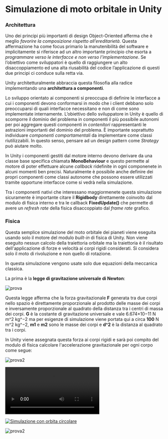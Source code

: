 # Simulazione di moto orbitale in Unity

### Architettura
Uno dei principi più importanti di design Object-Oriented afferma che è meglio _favorire la composizione rispetto all’ereditarietà_. Questa affermazione ha come focus primario la manutenibilità del software e implicitamente si riferisce ad un altro importante principio che esorta a _programmare verso le interfacce e non verso l’implementazione_. Se l’obiettivo come sviluppatori è quello di raggiungere un alto disaccoppiamento ed una alta riusabilità del codice l’applicazione di questi due principi ci conduce sulla retta via.

Unity architetturalmente abbraccia questa filosofia alla radice implementando una **architettura a componenti**.

Lo sviluppo orientato ai componenti si preoccupa di definire le interfacce a cui i componenti devono conformarsi in modo che i client debbano solo preoccuparsi di quali interfacce necessitano e non di come sono implementate internamente. L’obiettivo dello sviluppatore in Unity è quello di scomporre il dominio del problema in componenti il più possibile autonomi per poi aggregare questi componenti in _contenitori_ rappresentanti le astrazioni importanti del dominio del problema. È importante soprattutto individuare _componenti comportamentali_ da implementare come classi riutilizzabili. In questo senso, pensare ad un design pattern come _Strategy_ può aiutare molto.

In Unity i componenti gestiti dal motore interno devono derivare da una classe base specifica chiamata **MonoBehaviour** e questo permette al motore di poter effettuare alcune _callback_ ridefinite in ogni componenete in alcuni momenti ben precisi. Naturalmente è possibile anche definire dei propri componenti come classi autonome che possono essere utilizzati tramite opportune interfacce come si vedrà nella simulazione.

Tra i componenti nativi che interessano maggiormenete questa simulazione sicuramente è importante citare il **Rigidbody** direttamente coinvolto dal modulo di fisica interno e tra le callback **FixedUpdate()** che permette di avere un _refresh rate_ della fisica disaccoppiato dal _frame rate_ grafico.

### Fisica

Questa semplice simulazione del moto orbitale dei pianeti viene eseguita usando solo il motore del modulo _built-in_ di fisica di Unity. Non viene eseguito nessun calcolo della traiettoria orbitale ma la traiettoria è il risultato dell'applicazione di forze e velocità ai corpi rigidi considerati. Si considera solo il moto di rivoluzione e non quello di rotazione.

In questa simulazione vengono usate solo due equazioni della meccanica classica.

La prima è la **legge di gravitazione universale di Newton**:

![prova](https://www.dl.dropboxusercontent.com/s/hpzy51cnavziyld/f1.jpg?dl=1)

Questa legge afferma che la forza gravitazionale **F** generata tra due corpi nello spazio è direttamente proporzionale al prodotto delle masse dei corpi e inversamente proporzionale al quadrato della distanza tra i centri di massa dei corpi. **G** è la costante di gravitazione universale e vale 6.674×10−11 N m^2 kg^−2 ma per esigenze di simulazione viene portata qui a circa **100** N m^2 kg^−2, **m1** e **m2** sono le masse dei corpi e **d^2** è la distanza al quadrato tra i corpi.

In Unity viene assegnata questa forza ai corpi rigidi e sarà poi compito del modulo di fisica calcolare l'accelerazione gravitazionale per ogni corpo come segue:

![prova2](https://www.dl.dropboxusercontent.com/s/n3ktsmyyazexm2h/f2.jpg?dl=1)


![Simulazione con orbita circolare](https://www.dl.dropboxusercontent.com/s/tbsu4gn1d56g75q/20230519131325.mp4?dl=0)

[![Simulazione con orbita circolare](https://www.dl.dropboxusercontent.com/s/hpzy51cnavziyld/f1.jpg?dl=1)](https://www.dl.dropboxusercontent.com/s/tbsu4gn1d56g75q/20230519131325.mp4?dl=0)

![prova2](https://www.dl.dropboxusercontent.com/s/o0og2batg3ijf2m/c1.jpg?dl=1)






